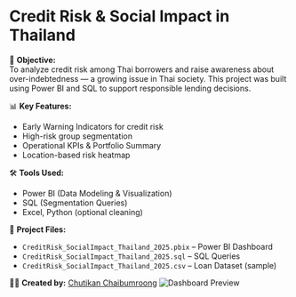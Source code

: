 # Credit Risk & Social Impact in Thailand

🎯 **Objective:**  
To analyze credit risk among Thai borrowers and raise awareness about over-indebtedness — a growing issue in Thai society. This project was built using Power BI and SQL to support responsible lending decisions.

📊 **Key Features:**  
- Early Warning Indicators for credit risk  
- High-risk group segmentation  
- Operational KPIs & Portfolio Summary  
- Location-based risk heatmap

🛠️ **Tools Used:**  
- Power BI (Data Modeling & Visualization)  
- SQL (Segmentation Queries)  
- Excel, Python (optional cleaning)

📁 **Project Files:**  
- `CreditRisk_SocialImpact_Thailand_2025.pbix` – Power BI Dashboard  
- `CreditRisk_SocialImpact_Thailand_2025.sql` – SQL Queries  
- `CreditRisk_SocialImpact_Thailand_2025.csv` – Loan Dataset (sample)

👩‍💻 **Created by:** [Chutikan Chaibumroong](https://www.linkedin.com/in/chutikan-chaibumroong-6aa461333)
![Dashboard Preview](./dashboard-preview.png)
